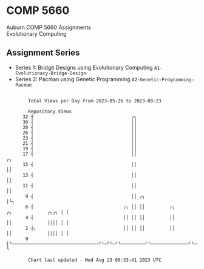 # COMP 5660
Auburn COMP 5660 Assignments  
Evolutionary Computing

## Assignment Series
- Series 1: Bridge Designs using Evolutionary Computing `A1-Evolutionary-Bridge-Design`
- Series 2: Pacman using Genetic Programming `A2-Genetic-Programming-Pacman`

```

        Total Views per Day from 2023-05-26 to 2023-08-23

        Repository Views
      32 ┼                                    ╭╮
      30 ┤                                    ││
      28 ┤                                    ││
      26 ┤                                    ││
      23 ┤                                    ││
      21 ┤                                    ││
      19 ┤                                    ││
      17 ┤                                    ││                                                ╭╮
      15 ┤                                    ││                                                ││
      13 ┤                                    ││                                                ││
      11 ┤                                    ││                                                ││
       9 ┤                                    ││ ╭╮                                             │╰╮
       6 ┤                                 ╭╮ ││ ││         ╭╮              ╭╮             ╭╮╭╮ │ │
       4 ┤                                 ││ ││ ││         ││              ││             ││││ │ │
       2 ┼╮                                ││ ││ ││         ││              ││             ││││ │ │
       0 ┤╰────────────────────────────────╯╰─╯╰─╯╰─────────╯╰──────────────╯╰─────────────╯╰╯╰─╯ ╰

        Chart last updated - Wed Aug 23 00:33:41 2023 UTC
        
```
